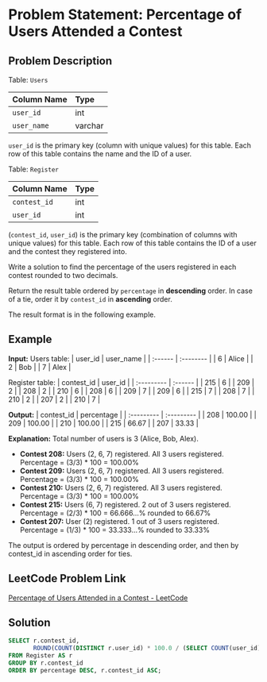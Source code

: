 # Problem Statement: Percentage of Users Attended a Contest

## Problem Description

Table: `Users`

| Column Name | Type    |
| :---------- | :------ |
| `user_id`   | int     |
| `user_name` | varchar |

`user_id` is the primary key (column with unique values) for this table.
Each row of this table contains the name and the ID of a user.

Table: `Register`

| Column Name | Type    |
| :---------- | :------ |
| `contest_id`| int     |
| `user_id`   | int     |

(`contest_id`, `user_id`) is the primary key (combination of columns with unique values) for this table.
Each row of this table contains the ID of a user and the contest they registered into.

Write a solution to find the percentage of the users registered in each contest rounded to two decimals.

Return the result table ordered by `percentage` in **descending** order. In case of a tie, order it by `contest_id` in **ascending** order.

The result format is in the following example.

## Example

**Input:**
Users table:
| user_id | user_name |
| :------ | :-------- |
| 6       | Alice     |
| 2       | Bob       |
| 7       | Alex      |

Register table:
| contest_id | user_id |
| :--------- | :------ |
| 215        | 6       |
| 209        | 2       |
| 208        | 2       |
| 210        | 6       |
| 208        | 6       |
| 209        | 7       |
| 209        | 6       |
| 215        | 7       |
| 208        | 7       |
| 210        | 2       |
| 207        | 2       |
| 210        | 7       |

**Output:**
| contest_id | percentage |
| :--------- | :--------- |
| 208        | 100.00     |
| 209        | 100.00     |
| 210        | 100.00     |
| 215        | 66.67      |
| 207        | 33.33      |

**Explanation:**
Total number of users is 3 (Alice, Bob, Alex).

- **Contest 208:** Users (2, 6, 7) registered. All 3 users registered. Percentage = (3/3) * 100 = 100.00%
- **Contest 209:** Users (2, 6, 7) registered. All 3 users registered. Percentage = (3/3) * 100 = 100.00%
- **Contest 210:** Users (2, 6, 7) registered. All 3 users registered. Percentage = (3/3) * 100 = 100.00%
- **Contest 215:** Users (6, 7) registered. 2 out of 3 users registered. Percentage = (2/3) * 100 = 66.666...% rounded to 66.67%
- **Contest 207:** User (2) registered. 1 out of 3 users registered. Percentage = (1/3) * 100 = 33.333...% rounded to 33.33%

The output is ordered by percentage in descending order, and then by contest_id in ascending order for ties.

## LeetCode Problem Link

[Percentage of Users Attended in a Contest - LeetCode](https://leetcode.com/problems/percentage-of-users-attended-in-a-contest/)

## Solution
```sql
SELECT r.contest_id,
       ROUND(COUNT(DISTINCT r.user_id) * 100.0 / (SELECT COUNT(user_id) FROM Users), 2) AS percentage
FROM Register AS r
GROUP BY r.contest_id
ORDER BY percentage DESC, r.contest_id ASC;
